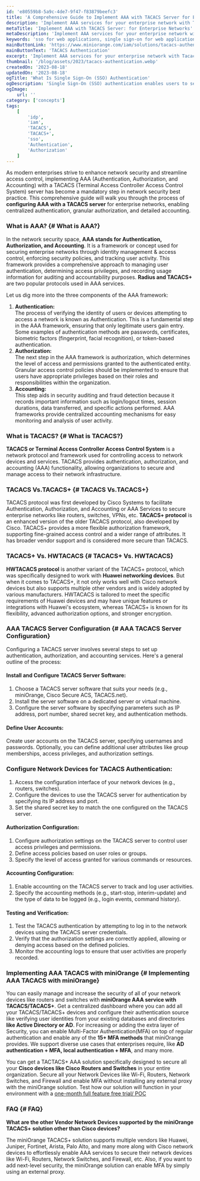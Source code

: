 ```yaml
---
id: 'e80559b8-5a9c-4de7-9f47-f83879beefc3'
title: 'A Comprehensive Guide to Implement AAA with TACACS Server for Enterprise Networks'
description: 'Implement AAA services for your enterprise network with Tacacs and Tacacs+ servers. This blog provides you with complete knowledge.'
metaTitle: 'Implement AAA with TACACS Server: for Enterprise Networks'
metaDescription: 'Implement AAA services for your enterprise network with Tacacs and Tacacs+ servers. This blog provides you with complete knowledge.'
keywords: 'sso for web applications, single sign-on for web applications'
mainButtonLink: 'https://www.miniorange.com/iam/solutions/tacacs-authentication'
mainButtonText: 'TACACS Authentication'
excerpt: 'Implement AAA services for your enterprise network with Tacacs and Tacacs+ servers. This blog provides you with complete knowledge.'
thumbnail: '/blog/assets/2023/tacacs-authentication.webp'
createdOn: '2023-08-18'
updatedOn: '2023-08-18'
ogTitle: 'What Is Single Sign-On (SSO) Authentication'
ogDescription: 'Single Sign-On (SSO) authentication enables users to securely log in with a single ID across multiple independent software systems.'
ogImage:
    url: ''
category: ['concepts']
tags:
    [
		'idp',
		'iam',
		'TACACS',
		'TACACS+',
		'sso',
		'Authentication',
		'Authorization'
    ]
---
```


As modern enterprises strive to enhance network security and streamline access control, implementing AAA (Authentication, Authorization, and Accounting) with a TACACS (Terminal Access Controller Access Control System) server has become a mandatory step in network security best practice. This comprehensive guide will walk you through the process of **configuring AAA with a TACACS server** for enterprise networks, enabling centralized authentication, granular authorization, and detailed accounting.

### What is AAA? {# What is AAA?}   

In the network security space, **AAA stands for Authentication, Authorization, and Accounting**. It is a framework or concept used for securing enterprise networks through identity management & access control, enforcing security policies, and tracking user activity. This framework provides a comprehensive approach to managing user authentication, determining access privileges, and recording usage information for auditing and accountability purposes. **Radius and TACACS+** are two popular protocols used in AAA services.  


Let us dig more into the three components of the AAA framework:

1. **Authentication:**  
The process of verifying the identity of users or devices attempting to access a network is known as Authentication. This is a fundamental step in the AAA framework, ensuring that only legitimate users gain entry. Some examples of authentication methods are passwords, certificates, biometric factors (fingerprint, facial recognition), or token-based authentication.  
2. **Authorization:**  
The next step in the AAA framework is authorization, which determines the level of access and permissions granted to the authenticated entity. Granular access control policies should be implemented to ensure that users have appropriate privileges based on their roles and responsibilities within the organization.  
3. **Accounting:**  
This step aids in security auditing and fraud detection because it records important information such as login/logout times, session durations, data transferred, and specific actions performed. AAA frameworks provide centralized accounting mechanisms for easy monitoring and analysis of user activity.  


### What is TACACS? {# What is TACACS?}  

**TACACS or Terminal Access Controller Access Control System** is a network protocol and framework used for controlling access to network devices and services. TACACS provides authentication, authorization, and accounting (AAA) functionality, allowing organizations to secure and manage access to their network infrastructure.

### TACACS Vs.TACACS+ {# TACACS Vs.TACACS+}  
TACACS protocol was first developed by Cisco Systems to facilitate Authentication, Authorization, and Accounting or AAA Services to secure enterprise networks like routers, switches, VPNs, etc. **TACACS+ protocol** is an enhanced version of the older TACACS protocol, also developed by Cisco. TACACS+ provides a more flexible authorization framework, supporting fine-grained access control and a wider range of attributes. It has broader vendor support and is considered more secure than TACACS.

### TACACS+ Vs. HWTACACS {# TACACS+ Vs. HWTACACS}  
**HWTACACS protocol** is another variant of the TACACS+ protocol, which was specifically designed to work with **Huawei networking devices**. But when it comes to TACACS+, it not only works well with Cisco network devices but also supports multiple other vendors and is widely adopted by various manufacturers. HWTACACS is tailored to meet the specific requirements of Huawei devices and may have unique features or integrations with Huawei's ecosystem, whereas TACACS+ is known for its flexibility, advanced authorization options, and stronger encryption.  

### AAA TACACS Server Configuration {# AAA TACACS Server Configuration}
Configuring a TACACS server involves several steps to set up authentication, authorization, and accounting services. Here's a general outline of the process:  

#### Install and Configure TACACS Server Software:
1. Choose a TACACS server software that suits your needs (e.g., miniOrange, Cisco Secure ACS, TACACS.net).  
2. Install the server software on a dedicated server or virtual machine.  
3. Configure the server software by specifying parameters such as IP address, port number, shared secret key, and authentication methods.  

#### Define User Accounts:  

Create user accounts on the TACACS server, specifying usernames and passwords.
Optionally, you can define additional user attributes like group memberships, access privileges, and authorization settings.  

### Configure Network Devices for TACACS Authentication:

1. Access the configuration interface of your network devices (e.g., routers, switches).
2. Configure the devices to use the TACACS server for authentication by specifying its IP address and port.
3. Set the shared secret key to match the one configured on the TACACS server.

#### Authorization Configuration:

1. Configure authorization settings on the TACACS server to control user access privileges and permissions.
2. Define access policies based on user roles or groups.
3. Specify the level of access granted for various commands or resources.

#### Accounting Configuration:

1. Enable accounting on the TACACS server to track and log user activities.
2. Specify the accounting methods (e.g., start-stop, interim-update) and the type of data to be logged (e.g., login events, command history).

#### Testing and Verification:

1. Test the TACACS authentication by attempting to log in to the network devices using the TACACS server credentials.
2. Verify that the authorization settings are correctly applied, allowing or denying access based on the defined policies.
3. Monitor the accounting logs to ensure that user activities are properly recorded.

### Implementing AAA TACACS with miniOrange {# Implementing AAA TACACS with miniOrange}

You can easily manage and increase the security of all of your network devices like routers and switches with **miniOrange AAA service with TACACS/TACACS+**. Get a centralized dashboard where you can add all your TACACS/TACACS+ devices and configure their authentication source like verifying user identities from your existing databases and directories **like Active Directory or AD**. For increasing or adding the extra layer of Security, you can enable Multi-Factor Authentication(MFA) on top of regular authentication and enable any of the **15+ MFA methods** that miniOrange provides. We support diverse use cases that enterprises require, like **AD authentication + MFA, local authentication + MFA**, and many more.  

You can get a TACTACS+ AAA solution specifically designed to secure all your **Cisco devices like Cisco Routers and Switches** in your entire organization. Secure all your Network Devices like Wi-Fi, Routers, Network Switches, and Firewall and enable MFA without installing any external proxy with the miniOrange solution. Test how our solution will function in your environment with a [one-month full feature free trial/ POC](https://www.miniorange.com/iam/free-trial)

### FAQ {# FAQ}

**What are the other Vendor Network Devices supported by the miniOrange TACACS+ solution other than Cisco devices?**  
  


The miniOrange TACACS+ solution supports multiple vendors like Huawei, Juniper, Fortinet, Arista, Palo Alto, and many more along with Cisco network devices to effortlessly enable AAA services to secure their network devices like Wi-Fi, Routers, Network Switches, and Firewall, etc. Also, if you want to add next-level security, the miniOrange solution can enable MFA by simply using an external proxy.

